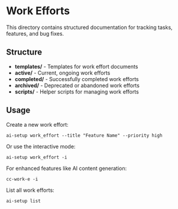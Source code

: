 # Work Efforts

This directory contains structured documentation for tracking tasks, features, and bug fixes.

## Structure

- **templates/** - Templates for work effort documents
- **active/** - Current, ongoing work efforts
- **completed/** - Successfully completed work efforts
- **archived/** - Deprecated or abandoned work efforts
- **scripts/** - Helper scripts for managing work efforts

## Usage

Create a new work effort:
```
ai-setup work_effort --title "Feature Name" --priority high
```

Or use the interactive mode:
```
ai-setup work_effort -i
```

For enhanced features like AI content generation:
```
cc-work-e -i
```

List all work efforts:
```
ai-setup list
```
